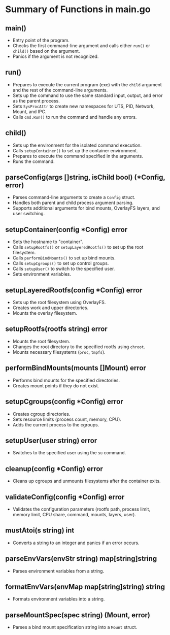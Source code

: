 # Summary of Functions in main.go

## main()

- Entry point of the program.
- Checks the first command-line argument and calls either `run()` or `child()` based on the argument.
- Panics if the argument is not recognized.

## run()

- Prepares to execute the current program (exe) with the `child` argument and the rest of the command-line arguments.
- Sets up the command to use the same standard input, output, and error as the parent process.
- Sets `SysProcAttr` to create new namespaces for UTS, PID, Network, Mount, and IPC.
- Calls `cmd.Run()` to run the command and handle any errors.

## child()

- Sets up the environment for the isolated command execution.
- Calls `setupContainer()` to set up the container environment.
- Prepares to execute the command specified in the arguments.
- Runs the command.

## parseConfig(args []string, isChild bool) (*Config, error)

- Parses command-line arguments to create a `Config` struct.
- Handles both parent and child process argument parsing.
- Supports additional arguments for bind mounts, OverlayFS layers, and user switching.

## setupContainer(config *Config) error

- Sets the hostname to "container".
- Calls `setupRootfs()` or `setupLayeredRootfs()` to set up the root filesystem.
- Calls `performBindMounts()` to set up bind mounts.
- Calls `setupCgroups()` to set up control groups.
- Calls `setupUser()` to switch to the specified user.
- Sets environment variables.

## setupLayeredRootfs(config *Config) error

- Sets up the root filesystem using OverlayFS.
- Creates work and upper directories.
- Mounts the overlay filesystem.

## setupRootfs(rootfs string) error

- Mounts the root filesystem.
- Changes the root directory to the specified rootfs using `chroot`.
- Mounts necessary filesystems (`proc`, `tmpfs`).

## performBindMounts(mounts []Mount) error

- Performs bind mounts for the specified directories.
- Creates mount points if they do not exist.

## setupCgroups(config *Config) error

- Creates cgroup directories.
- Sets resource limits (process count, memory, CPU).
- Adds the current process to the cgroups.

## setupUser(user string) error

- Switches to the specified user using the `su` command.

## cleanup(config *Config) error

- Cleans up cgroups and unmounts filesystems after the container exits.

## validateConfig(config *Config) error

- Validates the configuration parameters (rootfs path, process limit, memory limit, CPU share, command, mounts, layers, user).

## mustAtoi(s string) int

- Converts a string to an integer and panics if an error occurs.

## parseEnvVars(envStr string) map[string]string

- Parses environment variables from a string.

## formatEnvVars(envMap map[string]string) string

- Formats environment variables into a string.

## parseMountSpec(spec string) (Mount, error)

- Parses a bind mount specification string into a `Mount` struct.
